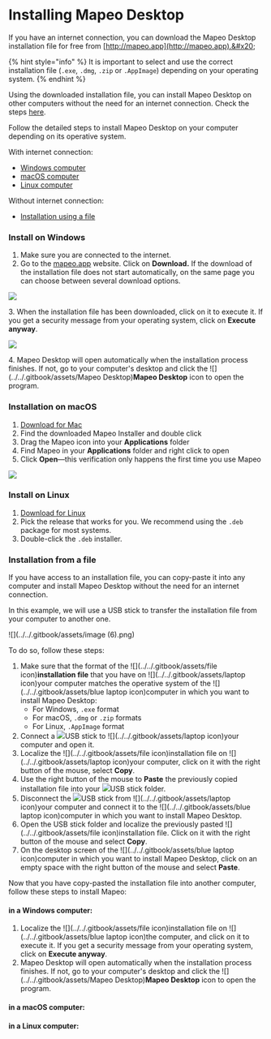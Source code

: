 # Installing Mapeo Desktop

If you have an internet connection, you can download the Mapeo Desktop installation file for free from [http://mapeo.app](http://mapeo.app).&#x20;

{% hint style="info" %}
It is important to select and use the correct installation file (`.exe`, `.dmg`, `.zip` or `.AppImage`) depending on your operating system.
{% endhint %}

Using the downloaded installation file, you can install Mapeo Desktop on other computers without the need for an internet connection. Check the steps [here](installing-mapeo-desktop.md#undefined).

Follow the detailed steps to install Mapeo Desktop on your computer depending on its operative system.

With internet connection:

* [Windows computer](installing-mapeo-desktop.md#installation-steps-for-a-windows-computer)
* [macOS computer](installing-mapeo-desktop.md#installation-steps-for-a-macos-computer)
* [Linux computer](installing-mapeo-desktop.md#install-on-linux)

Without internet connection:

* [Installation using a file](installing-mapeo-desktop.md#undefined)

### Install on Windows&#x20;

1. Make sure you are connected to the internet.
2. Go to the [mapeo.app](https://www.digital-democracy.org/mapeo/) website. Click on **Download.** If the download of the installation file does not start automatically, on the same page you can choose between several download options.

![](https://lh3.googleusercontent.com/E\_z0p4l7yCsYHL4JCBHYKPTwexwyuZmUeCocPedWk4kAiP-fA5dHCBpNmQA6oMBuUd34X3-w8MbF\_Za6rUehwNBb3z-Stkr6FnXExz2YPkSW61MNpeME7Nt6xZdlPA)

3\.  When the installation file has been downloaded, click on it to execute it. If you get a security message from your operating system, click on **Execute anyway**.

![](https://lh3.googleusercontent.com/Tsq5jLMWd1wSHKbDzVT\_WFc-bUSBtbn3gj-6ta8YqJzQzXqoHDQ5Jw6ehXNz\_1ZopSYMZMN0O5ZZ6L4gM5Vuva08ZwHe1mzo0zPZCyK5r10qXb26CtMb1Twbf-l2CA)

4\.  Mapeo Desktop will open automatically when the installation process finishes. If not, go to your computer's desktop and click the ![](../../.gitbook/assets/Mapeo Desktop)**Mapeo Desktop** icon to open the program.

### Installation on macOS&#x20;

1. ​[Download for Mac](https://www.digital-democracy.org/mapeo/latest/mac)​
2. Find the downloaded Mapeo Installer and double click
3. Drag the Mapeo icon into your **Applications** folder
4. Find Mapeo in your **Applications** folder and right click to open
5. Click **Open**—this verification only happens the first time you use Mapeo

![](https://gblobscdn.gitbook.com/assets%2F-M-REE35cjP3yjPUt766%2F-M-RIliCEDWBeSE7PC57%2F-M-RJ-kxYLaIQeYd3\_yS%2Finstructions.png?alt=media\&token=61840a96-8787-45c8-a1a1-009f83f82a12)

### Install on Linux&#x20;

1. ​[Download for Linux](https://www.github.com/digidem/mapeo-desktop/releases)​
2. Pick the release that works for you. We recommend using the `.deb` package for most systems.
3. Double-click the `.deb` installer.

### Installation from a file

If you have access to an installation file, you can copy-paste it into any computer and install Mapeo Desktop without the need for an internet connection.&#x20;

In this example, we will use a USB stick to transfer the installation file from your computer to another one.&#x20;

![](../../.gitbook/assets/image (6).png)

To do so, follow these steps:

1. Make sure that the format of the ![](../../.gitbook/assets/file icon)**installation file** that you have on ![](../../.gitbook/assets/laptop icon)your computer matches the operative system of the ![](../../.gitbook/assets/blue laptop icon)computer in which you want to install Mapeo Desktop:
   * For Windows, `.exe` format&#x20;
   * For macOS, `.dmg` or `.zip` formats
   * For Linux, `.AppImage` format
2. Connect a ![](broken-reference)USB stick to ![](../../.gitbook/assets/laptop icon)your computer and open it.&#x20;
3. Localize the ![](../../.gitbook/assets/file icon)installation file on ![](../../.gitbook/assets/laptop icon)your computer, click on it with the right button of the mouse, select **Copy**.
4. Use the right button of the mouse to **Paste** the previously copied installation file into your ![](broken-reference)USB stick folder.
5. Disconnect the ![](broken-reference)USB stick from ![](../../.gitbook/assets/laptop icon)your computer and connect it to the ![](../../.gitbook/assets/blue laptop icon)computer in which you want to install Mapeo Desktop.&#x20;
6. Open the USB stick folder and localize the previously pasted ![](../../.gitbook/assets/file icon)installation file. Click on it with the right button of the mouse and select **Copy**.
7. On the desktop screen of the ![](../../.gitbook/assets/blue laptop icon)computer in which you want to install Mapeo Desktop, click on an empty space with the right button of the mouse and select **Paste**.

Now that you have copy-pasted the installation file into another computer, follow these steps to install Mapeo:

#### in a Windows computer:

1. Localize the ![](../../.gitbook/assets/file icon)installation file on ![](../../.gitbook/assets/blue laptop icon)the computer, and click on it to execute it. If you get a security message from your operating system, click on **Execute anyway**.
2. Mapeo Desktop will open automatically when the installation process finishes. If not, go to your computer's desktop and click the ![](../../.gitbook/assets/Mapeo Desktop)**Mapeo Desktop** icon to open the program.

#### in a macOS computer:

#### in a Linux computer:
